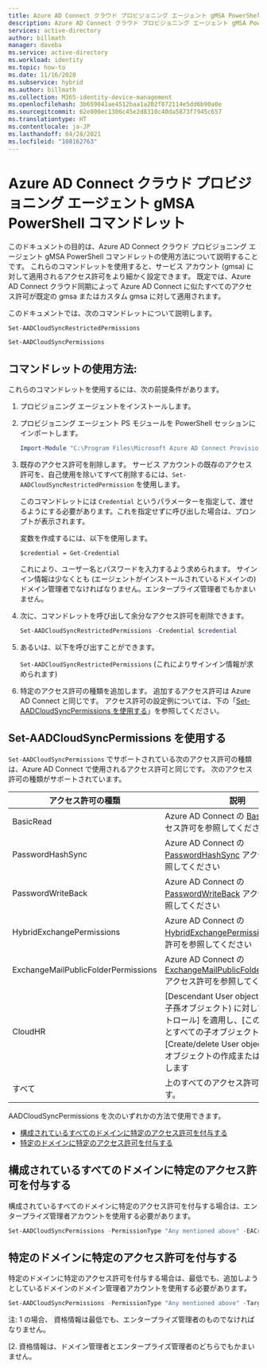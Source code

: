```yaml
---
title: Azure AD Connect クラウド プロビジョニング エージェント gMSA PowerShell コマンドレット
description: Azure AD Connect クラウド プロビジョニング エージェント gMSA PowerShell コマンドレットの使用方法について説明します。
services: active-directory
author: billmath
manager: daveba
ms.service: active-directory
ms.workload: identity
ms.topic: how-to
ms.date: 11/16/2020
ms.subservice: hybrid
ms.author: billmath
ms.collection: M365-identity-device-management
ms.openlocfilehash: 3b659041ae4512baa1a202f872114e5dd6b90a0e
ms.sourcegitcommit: 62e800ec1306c45e2d8310c40da5873f7945c657
ms.translationtype: HT
ms.contentlocale: ja-JP
ms.lasthandoff: 04/28/2021
ms.locfileid: "108162763"
---
```

# <a name="azure-ad-connect-cloud-provisioning-agent-gmsa-powershell-cmdlets"></a>Azure AD Connect クラウド プロビジョニング エージェント gMSA PowerShell コマンドレット

このドキュメントの目的は、Azure AD Connect クラウド プロビジョニング エージェント gMSA PowerShell コマンドレットの使用方法について説明することです。 これらのコマンドレットを使用すると、サービス アカウント (gmsa) に対して適用されるアクセス許可をより細かく設定できます。 既定では、Azure AD Connect クラウド同期によって Azure AD Connect に似たすべてのアクセス許可が既定の gmsa またはカスタム gmsa に対して適用されます。

このドキュメントでは、次のコマンドレットについて説明します。

`Set-AADCloudSyncRestrictedPermissions`

`Set-AADCloudSyncPermissions`

## <a name="how-to-use-the-cmdlets"></a>コマンドレットの使用方法:

これらのコマンドレットを使用するには、次の前提条件があります。

1. プロビジョニング エージェントをインストールします。

2. プロビジョニング エージェント PS モジュールを PowerShell セッションにインポートします。

   ```powershell
   Import-Module "C:\Program Files\Microsoft Azure AD Connect Provisioning Agent\Microsoft.CloudSync.Powershell.dll"  
   ```

3. 既存のアクセス許可を削除します。  サービス アカウントの既存のアクセス許可を、自己使用を除いてすべて削除するには、`Set-AADCloudSyncRestrictedPermission` を使用します。

   このコマンドレットには `Credential` というパラメーターを指定して、渡せるようにする必要があります。これを指定せずに呼び出した場合は、プロンプトが表示されます。

   変数を作成するには、以下を使用します。

   `$credential = Get-Credential`

   これにより、ユーザー名とパスワードを入力するよう求められます。 サインイン情報は少なくとも (エージェントがインストールされているドメインの) ドメイン管理者でなければなりません。エンタープライズ管理者でもかまいません。

4. 次に、コマンドレットを呼び出して余分なアクセス許可を削除できます。

   ```powershell
   Set-AADCloudSyncRestrictedPermissions -Credential $credential 
   ```

5. あるいは、以下を呼び出すことができます。

   `Set-AADCloudSyncRestrictedPermissions` (これによりサインイン情報が求められます)

6. 特定のアクセス許可の種類を追加します。 追加するアクセス許可は Azure AD Connect と同じです。 アクセス許可の設定例については、下の「[Set-AADCloudSyncPermissions を使用する](#using-set-aadcloudsyncpermissions)」を参照してください。

## <a name="using-set-aadcloudsyncpermissions"></a>Set-AADCloudSyncPermissions を使用する

`Set-AADCloudSyncPermissions` でサポートされている次のアクセス許可の種類は、Azure AD Connect で使用されるアクセス許可と同じです。 次のアクセス許可の種類がサポートされています。

|アクセス許可の種類|説明|
|-----|-----|
|BasicRead| Azure AD Connect の [BasicRead](../../active-directory/hybrid/how-to-connect-configure-ad-ds-connector-account.md#configure-basic-read-only-permissions) アクセス許可を参照してください|
|PasswordHashSync|Azure AD Connect の [PasswordHashSync](../../active-directory/hybrid/how-to-connect-configure-ad-ds-connector-account.md#permissions-for-password-hash-synchronization) アクセス許可を参照してください|
|PasswordWriteBack|Azure AD Connect の [PasswordWriteBack](../../active-directory/hybrid/how-to-connect-configure-ad-ds-connector-account.md#permissions-for-password-writeback) アクセス許可を参照してください|
|HybridExchangePermissions|Azure AD Connect の [HybridExchangePermissions](../../active-directory/hybrid/how-to-connect-configure-ad-ds-connector-account.md#permissions-for-exchange-hybrid-deployment) アクセス許可を参照してください|
|ExchangeMailPublicFolderPermissions| Azure AD Connect の [ExchangeMailPublicFolderPermissions](../../active-directory/hybrid/how-to-connect-configure-ad-ds-connector-account.md#permissions-for-exchange-mail-public-folders-preview) アクセス許可を参照してください|
|CloudHR| [Descendant User objects]\(ユーザーの子孫オブジェクト\) に対して [フル コントロール] を適用し、[このオブジェクトとすべての子オブジェクト] に対して [Create/delete User objects]\(ユーザー オブジェクトの作成または削除\) を適用します|
|すべて|上のすべてのアクセス許可が追加されます。|

AADCloudSyncPermissions を次のいずれかの方法で使用できます。
- [構成されているすべてのドメインに特定のアクセス許可を付与する](#grant-a-certain-permission-to-all-configured-domains)
- [特定のドメインに特定のアクセス許可を付与する](#grant-a-certain-permission-to-a-specific-domain)

## <a name="grant-a-certain-permission-to-all-configured-domains"></a>構成されているすべてのドメインに特定のアクセス許可を付与する

構成されているすべてのドメインに特定のアクセス許可を付与する場合は、エンタープライズ管理者アカウントを使用する必要があります。

```powershell
Set-AADCloudSyncPermissions -PermissionType "Any mentioned above" -EACredential $credential (prepopulated same as above [$credential = Get-Credential]) 
```

## <a name="grant-a-certain-permission-to-a-specific-domain"></a>特定のドメインに特定のアクセス許可を付与する

特定のドメインに特定のアクセス許可を付与する場合は、最低でも、追加しようとしているドメインのドメイン管理者アカウントを使用する必要があります。

```powershell
Set-AADCloudSyncPermissions -PermissionType "Any mentioned above" -TargetDomain "FQDN of domain" (has to be already configured through wizard) -TargetDomainCredential $credential(same as above) 
```

注: 1 の場合、 資格情報は最低でも、エンタープライズ管理者のものでなければなりません。

[2.  資格情報は、ドメイン管理者とエンタープライズ管理者のどちらでもかまいません。
